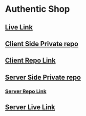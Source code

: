 # Authentic Shop

## [Live Link](https://authentic-shop-f5f81.web.app/)

## [ Client Side Private repo](https://classroom.github.com/a/AhpcvLRc)

## [Client Repo Link](https://github.com/programming-hero-web-course-4/b8a10-brandshop-client-side-Mahadi-Hasan-Sopon)

## [ Server Side Private repo](https://classroom.github.com/a/tyhd_MNK)

### [Server Repo Link](https://github.com/programming-hero-web-course-4/b8a10-brandshop-server-side-Mahadi-Hasan-Sopon)

## [Server Live Link](http://localhost:5000/)
